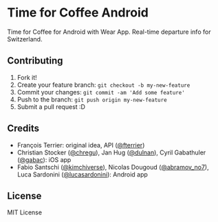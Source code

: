 # Time for Coffee Android

Time for Coffee for Android with Wear App. Real-time departure info for Switzerland.

## Contributing

1. Fork it!
2. Create your feature branch: `git checkout -b my-new-feature`
3. Commit your changes: `git commit -am 'Add some feature'`
4. Push to the branch: `git push origin my-new-feature`
5. Submit a pull request :D

## Credits

- François Terrier: original idea, API ([@fterrier](https://twitter.com/@fterrier))
- Christian Stocker ([@chregu](https://twitter.com/@chregu)), Jan Hug ([@dulnan](https://twitter.com/@dulnan)), Cyril Gabathuler ([@gabac](https://twitter.com/@gabac)): iOS app
- Fabio Santschi ([@kimchiverse](https://twitter.com/@kimchiverse)), Nicolas Dougoud ([@abramov_no7](https://twitter.com/@abramov_no7)), Luca Sardonini ([@lucasardonini](https://github.com/lucasardonini)): Android app

## License

MIT License
